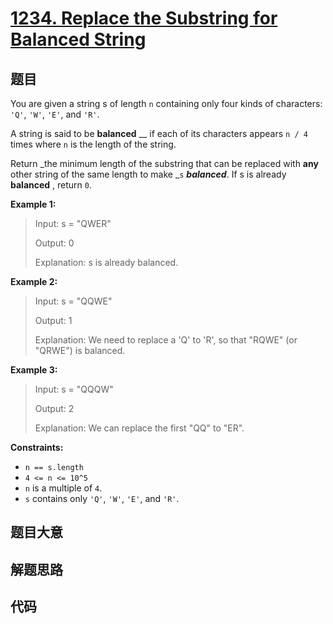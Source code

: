 # [1234. Replace the Substring for Balanced String](https://leetcode.com/problems/replace-the-substring-for-balanced-string/)

## 题目

You are given a string s of length `n` containing only four kinds of
characters: `'Q'`, `'W'`, `'E'`, and `'R'`.

A string is said to be **balanced** \_\_ if each of its characters appears `n /
4` times where `n` is the length of the string.

Return _the minimum length of the substring that can be replaced with **any**
other string of the same length to make _`s` _**balanced**_. If s is already
**balanced** , return `0`.

**Example 1:**

> Input: s = "QWER"
>
> Output: 0
>
> Explanation: s is already balanced.

**Example 2:**

> Input: s = "QQWE"
>
> Output: 1
>
> Explanation: We need to replace a 'Q' to 'R', so that "RQWE" (or "QRWE") is balanced.

**Example 3:**

> Input: s = "QQQW"
>
> Output: 2
>
> Explanation: We can replace the first "QQ" to "ER".

**Constraints:**

- `n == s.length`
- `4 <= n <= 10^5`
- `n` is a multiple of `4`.
- `s` contains only `'Q'`, `'W'`, `'E'`, and `'R'`.

## 题目大意

## 解题思路

## 代码

```javascript

```

